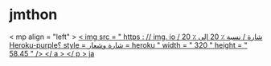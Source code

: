 # jmthon

< mp  align = "left" > <a  href a = "https: / jamthon / heroku.com/deploy؟ template = https: // github.com//roz"> < img src = " https :    // img. io / شارة / نسبة ٪ 20 إلى ٪ 20 Heroku-purple؟ style = شارة وشعار = heroku " width = " 320 " height = " 58.45 " /> </ a > </ p > ja             

